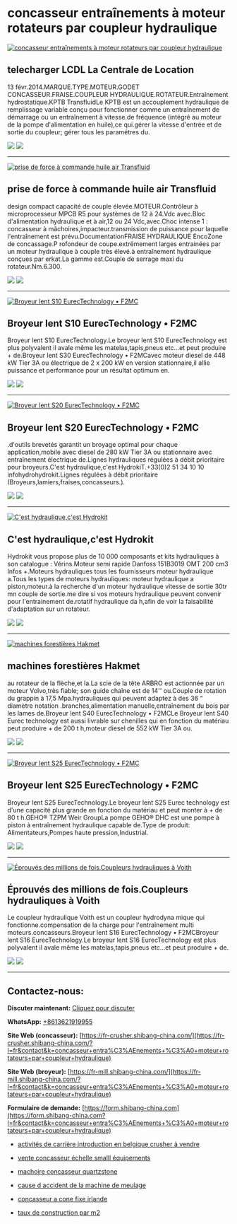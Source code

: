 # concasseur entraînements à moteur rotateurs par coupleur hydraulique

<a href="https://swt.shibang-china.com/?l=fr&img&k=concasseur+entra%C3%AEnements+%C3%A0+moteur+rotateurs+par+coupleur+hydraulique" target="_blank">![concasseur entraînements à moteur rotateurs par coupleur hydraulique](http://static.shibang-china.com/all-800x300/2.jpg)</a>

## telecharger LCDL La Centrale de Location
13 févr.2014.MARQUE.TYPE.MOTEUR.GODET CONCASSEUR.FRAISE.COUPLEUR HYDRAULIQUE.ROTATEUR.Entraînement hydrostatique.KPTB TransfluidLe KPTB est un accouplement hydraulique de remplissage variable conçu pour fonctionner comme un entraînement de démarrage ou un entraînement à vitesse.de fréquence (intégré au moteur de la pompe d&#39;alimentation en huile),ce qui.gérer la vitesse d&#39;entrée et de sortie du coupleur; gérer tous les paramétres du.


<a href="https://whatsapp.shibangsoft.com/WhatsApp.php" target="_blank" title="WhatsApp">![](http://static.shibang-china.com/icon/whatsapp.png)</a> <a href="https://swt.shibang-china.com/?l=fr&icon&k=concasseur+entra%C3%AEnements+%C3%A0+moteur+rotateurs+par+coupleur+hydraulique" target="_blank">![](http://static.shibang-china.com/icon/chat-fr.png)</a>

---

<a href="https://swt.shibang-china.com/?l=fr&img&k=concasseur+entra%C3%AEnements+%C3%A0+moteur+rotateurs+par+coupleur+hydraulique" target="_blank">![prise de force à commande huile air Transfluid](http://static.shibang-china.com/all-800x300/518.jpg)</a>

## prise de force à commande huile air Transfluid
design compact capacité de couple élevée.MOTEUR.Contrôleur à microprocesseur MPCB R5 pour systèmes de 12 à 24.Vdc avec.Bloc d&#39;alimentation hydraulique et à air,12 ou 24 Vdc,avec.Choc intense 1 : concasseur à mâchoires,impacteur.transmission de puissance pour laquelle l&#39;entraînement est prévu.DocumentationFRAISE HYDRAULIQUE EncoZone de concassage.P rofondeur de coupe.extrêmement larges entrainées par un moteur hydraulique à couple très élevé.à entraînement hydraulique conçues par erkat.La gamme est.Couple de serrage maxi du rotateur.Nm.6.300.


<a href="https://whatsapp.shibangsoft.com/WhatsApp.php" target="_blank" title="WhatsApp">![](http://static.shibang-china.com/icon/whatsapp.png)</a> <a href="https://swt.shibang-china.com/?l=fr&icon&k=concasseur+entra%C3%AEnements+%C3%A0+moteur+rotateurs+par+coupleur+hydraulique" target="_blank">![](http://static.shibang-china.com/icon/chat-fr.png)</a>

---

<a href="https://swt.shibang-china.com/?l=fr&img&k=concasseur+entra%C3%AEnements+%C3%A0+moteur+rotateurs+par+coupleur+hydraulique" target="_blank">![Broyeur lent S10 EurecTechnology • F2MC](http://static.shibang-china.com/all-800x300/1070.jpg)</a>

## Broyeur lent S10 EurecTechnology • F2MC
Broyeur lent S10 EurecTechnology.Le broyeur lent S10 EurecTechnology est plus polyvalent il avale même les matelas,tapis,pneus etc…et peut produire + de.Broyeur lent S30 EurecTechnology • F2MCavec moteur diesel de 448 kW Tier 3A ou électrique de 2 x 200 kW en version stationnaire,il allie puissance et performance pour un résultat optimum en.


<a href="https://whatsapp.shibangsoft.com/WhatsApp.php" target="_blank" title="WhatsApp">![](http://static.shibang-china.com/icon/whatsapp.png)</a> <a href="https://swt.shibang-china.com/?l=fr&icon&k=concasseur+entra%C3%AEnements+%C3%A0+moteur+rotateurs+par+coupleur+hydraulique" target="_blank">![](http://static.shibang-china.com/icon/chat-fr.png)</a>

---

<a href="https://swt.shibang-china.com/?l=fr&img&k=concasseur+entra%C3%AEnements+%C3%A0+moteur+rotateurs+par+coupleur+hydraulique" target="_blank">![Broyeur lent S20 EurecTechnology • F2MC](http://static.shibang-china.com/all-800x300/752.jpg)</a>

## Broyeur lent S20 EurecTechnology • F2MC
.d&#39;outils brevetés garantit un broyage optimal pour chaque application,mobile avec diesel de 280 kW Tier 3A ou stationnaire avec entraînement électrique de.Lignes hydrauliques régulées à débit prioritaire pour broyeurs.C&#39;est hydraulique,c&#39;est HydrokiT.+33(0)2 51 34 10 10 infohydrohydrokit.Lignes régulées à débit prioritaire (Broyeurs,lamiers,fraises,concasseurs.).


<a href="https://whatsapp.shibangsoft.com/WhatsApp.php" target="_blank" title="WhatsApp">![](http://static.shibang-china.com/icon/whatsapp.png)</a> <a href="https://swt.shibang-china.com/?l=fr&icon&k=concasseur+entra%C3%AEnements+%C3%A0+moteur+rotateurs+par+coupleur+hydraulique" target="_blank">![](http://static.shibang-china.com/icon/chat-fr.png)</a>

---

<a href="https://swt.shibang-china.com/?l=fr&img&k=concasseur+entra%C3%AEnements+%C3%A0+moteur+rotateurs+par+coupleur+hydraulique" target="_blank">![C&#39;est hydraulique,c&#39;est Hydrokit](http://static.shibang-china.com/all-800x300/633.jpg)</a>

## C&#39;est hydraulique,c&#39;est Hydrokit
Hydrokit vous propose plus de 10 000 composants et kits hydrauliques à son catalogue : Vérins.Moteur semi rapide Danfoss 151B3019 OMT 200 cm3 Infos +.Moteurs hydrauliques tous les fournisseurs moteur hydraulique a.Tous les types de moteurs hydrauliques: moteur hydraulique a piston,moteur.à la recherche d&#39;un moteur hydraulique vitesse de sortie 30tr mn couple de sortie.me dire si vos moteurs hydraulique peuvent convenir pour l&#39;entrainement de.rotatif hydraulique da h,afin de voir la faisabilité d&#39;adaptation sur un rotateur.


<a href="https://whatsapp.shibangsoft.com/WhatsApp.php" target="_blank" title="WhatsApp">![](http://static.shibang-china.com/icon/whatsapp.png)</a> <a href="https://swt.shibang-china.com/?l=fr&icon&k=concasseur+entra%C3%AEnements+%C3%A0+moteur+rotateurs+par+coupleur+hydraulique" target="_blank">![](http://static.shibang-china.com/icon/chat-fr.png)</a>

---

<a href="https://swt.shibang-china.com/?l=fr&img&k=concasseur+entra%C3%AEnements+%C3%A0+moteur+rotateurs+par+coupleur+hydraulique" target="_blank">![machines forestières Hakmet](http://static.shibang-china.com/all-800x300/532.jpg)</a>

## machines forestières Hakmet
au rotateur de la flèche,et la.La scie de la tête ARBRO est actionnée par un moteur Volvo,très fiable; son guide chaîne est de 14&#39;&#39; ou.Couple de rotation du grappin à 17,5 Mpa.hydrauliques qui peuvent adaptez à des 36 “ diamètre notation .branches,alimentation manuelle,entraînement du bois par les lames de.Broyeur lent S40 EurecTechnology • F2MCLe Broyeur lent S40 Eurec technology est aussi livrable sur chenilles qui en fonction du matériau peut produire + de 200 t h,moteur diesel de 552 kW Tier 3A ou.


<a href="https://whatsapp.shibangsoft.com/WhatsApp.php" target="_blank" title="WhatsApp">![](http://static.shibang-china.com/icon/whatsapp.png)</a> <a href="https://swt.shibang-china.com/?l=fr&icon&k=concasseur+entra%C3%AEnements+%C3%A0+moteur+rotateurs+par+coupleur+hydraulique" target="_blank">![](http://static.shibang-china.com/icon/chat-fr.png)</a>

---

<a href="https://swt.shibang-china.com/?l=fr&img&k=concasseur+entra%C3%AEnements+%C3%A0+moteur+rotateurs+par+coupleur+hydraulique" target="_blank">![Broyeur lent S25 EurecTechnology • F2MC](http://static.shibang-china.com/all-800x300/1225.jpg)</a>

## Broyeur lent S25 EurecTechnology • F2MC
Broyeur lent S25 EurecTechnology.Le broyeur lent S25 Eurec technology est d&#39;une capacité plus grande en fonction du matériau et peut monter à + de 80 t h.GEHO® TZPM Weir GroupLa pompe GEHO® DHC est une pompe à piston à entraînement hydraulique capable de.Type de produit: Alimentateurs,Pompes haute pression,Industrial.


<a href="https://whatsapp.shibangsoft.com/WhatsApp.php" target="_blank" title="WhatsApp">![](http://static.shibang-china.com/icon/whatsapp.png)</a> <a href="https://swt.shibang-china.com/?l=fr&icon&k=concasseur+entra%C3%AEnements+%C3%A0+moteur+rotateurs+par+coupleur+hydraulique" target="_blank">![](http://static.shibang-china.com/icon/chat-fr.png)</a>

---

<a href="https://swt.shibang-china.com/?l=fr&img&k=concasseur+entra%C3%AEnements+%C3%A0+moteur+rotateurs+par+coupleur+hydraulique" target="_blank">![Éprouvés des millions de fois.Coupleurs hydrauliques à Voith](http://static.shibang-china.com/all-800x300/1115.jpg)</a>

## Éprouvés des millions de fois.Coupleurs hydrauliques à Voith
Le coupleur hydraulique Voith est un coupleur hydrodyna mique qui fonctionne.compensation de la charge pour l&#39;entraînement multi moteurs.concasseurs.Broyeur lent S16 EurecTechnology • F2MCBroyeur lent S16 EurecTechnology.Le broyeur lent S16 EurecTechnology est plus polyvalent il avale même les matelas,tapis,pneus etc…et peut produire + de.


<a href="https://whatsapp.shibangsoft.com/WhatsApp.php" target="_blank" title="WhatsApp">![](http://static.shibang-china.com/icon/whatsapp.png)</a> <a href="https://swt.shibang-china.com/?l=fr&icon&k=concasseur+entra%C3%AEnements+%C3%A0+moteur+rotateurs+par+coupleur+hydraulique" target="_blank">![](http://static.shibang-china.com/icon/chat-fr.png)</a>

---
## Contactez-nous:

**Discuter maintenant:** [Cliquez pour discuter](https://swt.shibang-china.com?l=fr&contact&k=concasseur+entra%C3%AEnements+%C3%A0+moteur+rotateurs+par+coupleur+hydraulique)

**WhatsApp:**  [+8613621919955](https://whatsapp.shibangsoft.com/WhatsApp.php)

**Site Web (concasseur):** [https://fr-crusher.shibang-china.com/](https://fr-crusher.shibang-china.com/?l=fr&contact&k=concasseur+entra%C3%AEnements+%C3%A0+moteur+rotateurs+par+coupleur+hydraulique)

**Site Web (broyeur):** [https://fr-mill.shibang-china.com/](https://fr-mill.shibang-china.com/?l=fr&contact&k=concasseur+entra%C3%AEnements+%C3%A0+moteur+rotateurs+par+coupleur+hydraulique)

**Formulaire de demande:** [https://form.shibang-china.com](https://form.shibang-china.com?l=fr&contact&k=concasseur+entra%C3%AEnements+%C3%A0+moteur+rotateurs+par+coupleur+hydraulique)

* [activités de carrière introduction en belgique crusher à vendre](../35/activit%C3%A9s%20de%20carri%C3%A8re%20introduction%20en%20belgique%20crusher%20%C3%A0%20vendre.md)

* [vente concasseur échelle smalll équipements](../30/vente%20concasseur%20%C3%A9chelle%20smalll%20%C3%A9quipements.md)

* [machoire concasseur quartzstone](../39/machoire%20concasseur%20quartzstone.md)

* [cause d accident de la machine de meulage](../34/cause%20d%20accident%20de%20la%20machine%20de%20meulage.md)

* [concasseur a cone fixe irlande](../36/concasseur%20a%20cone%20fixe%20irlande.md)

* [taux de construction par m2](../38/taux%20de%20construction%20par%20m2.md)